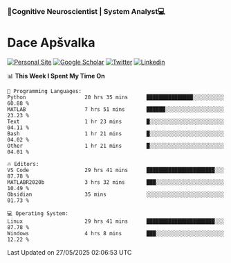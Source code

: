 ### 🧠Cognitive Neuroscientist | System Analyst💻
# Dace Apšvalka

[![Personal Site](https://img.shields.io/badge/website-teal?style=for-the-badge&logo=About.me&logoColor=white)](https://dcdace.net/)
[![Google Scholar](https://img.shields.io/badge/Scholar-yellow?style=for-the-badge&logo=googlescholar&logoColor=ffffff)](https://scholar.google.com/citations?hl=en&user=W8q0HBkAAAAJ&view_op=list_works&sortby=pubdate)
[![Twitter](https://img.shields.io/badge/Twitter-1DA1F2?logo=twitter&logoColor=white&style=for-the-badge)](https://twitter.com/dcdace)
[![Linkedin](https://img.shields.io/badge/linkedin-0077B5?logo=linkedin&logoColor=white&style=for-the-badge)](https://www.linkedin.com/in/dace-apsvalka/)

<!--
[![Dace's wakatime stats](https://github-readme-stats.vercel.app/api/wakatime?username=dcdace&theme=react&layout=compact&custom_title=Coding+past+7+days&v=2)](https://github.com/dcdace/dcdace)


[![github](https://img.shields.io/github/followers/dcdace?logo=github&style=plastic)](https://github.com/dcdace?tab=followers "GitHub followers")
[![wakatime](https://wakatime.com/badge/user/6e7556d3-b1db-4eef-a7e8-9bad735fc27e.svg?style=plastic?v=2)](https://wakatime.com/@6e7556d3-b1db-4eef-a7e8-9bad735fc27e "Total time coded since Feb 28 2022")

[![twitter](https://img.shields.io/twitter/follow/dcdace?label=followers&logo=twitter&color=%23007ec6&style=plastic)](https://twitter.com/dcdace "Twitter followers")

[![Dace's languages](https://github-readme-stats-one-nu-13.vercel.app/api/top-langs/?username=dcdace&langs_count=10&theme=nord&layout=compact)](https://github.com/anuraghazra/github-readme-stats) 
[![Dace's GitHub stats](https://github-readme-stats-one-nu-13.vercel.app/api?username=dcdace&theme=dracula&hide=prs,issues&count_private=true&show_icons=true&hide_rank=true&include_all_commits=true&hide_title=false&custom_title=GitHub+Stats)](https://github.com/anuraghazra/github-readme-stats)
-->

<!--START_SECTION:waka-->
📊 **This Week I Spent My Time On** 

```text
💬 Programming Languages: 
Python                   20 hrs 35 mins      ███████████████░░░░░░░░░░   60.88 % 
MATLAB                   7 hrs 51 mins       ██████░░░░░░░░░░░░░░░░░░░   23.23 % 
Text                     1 hr 23 mins        █░░░░░░░░░░░░░░░░░░░░░░░░   04.11 % 
Bash                     1 hr 21 mins        █░░░░░░░░░░░░░░░░░░░░░░░░   04.02 % 
Other                    1 hr 21 mins        █░░░░░░░░░░░░░░░░░░░░░░░░   04.01 % 

🔥 Editors: 
VS Code                  29 hrs 41 mins      ██████████████████████░░░   87.78 % 
MATLABR2020b             3 hrs 32 mins       ███░░░░░░░░░░░░░░░░░░░░░░   10.49 % 
Obsidian                 35 mins             ░░░░░░░░░░░░░░░░░░░░░░░░░   01.73 % 

💻 Operating System: 
Linux                    29 hrs 41 mins      ██████████████████████░░░   87.78 % 
Windows                  4 hrs 8 mins        ███░░░░░░░░░░░░░░░░░░░░░░   12.22 % 
```


 Last Updated on 27/05/2025 02:06:53 UTC
<!--END_SECTION:waka-->

